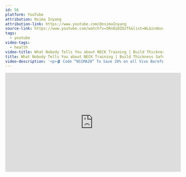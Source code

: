 ```yaml
---
id: 56
platform: YouTube
attribution: Nsima Inyang
attribution-link: https://www.youtube.com/@nsimaInyang
source-link: https://www.youtube.com/watch?v=5Rn8iDZOzTk&list=WL&index=218&t=1021s
tags:
  - youtube
video-tags:
  - health
video-title: What Nobody Tells You about NECK Training | Build Thickness Safely!
title: What Nobody Tells You about NECK Training | Build Thickness Safely!
video-description: '<p>🩰 Code “NSIMA20” To Save 20% on all Vivo Barefoot Shoes at <a href="https://www.vivobarefoot.com/us/">https://www.vivobarefoot.com/us/</a></p><p>Build Bigger Neck Muscles. A Thick Neck, strong and resilient enough to handle anything coming at it. No one has told you all of the Neck Exercises and concepts that I&#39;ll be giving you in this video. </p><p>Want to learn how to build a thicker neck while also ensuring it&#39;s strong enough to handle the rigors of sports and daily life?  In this video, I&#39;ll reveal the 10 Pillars of Neck training to help you build a strong neck while simultaneously preventing neck injury.</p><p>Say goodbye to exercises that do more harm than good – I&#39;ll steer you clear of those Exercises that Kill Your Neck and we’ll aim towards safer, more effective routines.</p><p>🫱🏾‍🫲🏻 Join The Stronger Human Community and get FREE access to the Rope Flow Foundations Course &amp; Myofascial Release Course - <a href="https://www.skool.com/thestrongerhuma">https://www.skool.com/thestrongerhuma</a>...</p><p>➢ Everything I use to Become a Stronger Human -  <a href="https://thestrongerhuman.store">https://thestrongerhuman.store</a></p><p>➢ Join the Stronger Human Discord:</p><p>  / discord  </p><p>➢To Save on the IRON Neck Harness, The Iron Neck or anything from Iron Neck, use this Link : <a href="https://shor.by/SaveMyNeck">https://shor.by/SaveMyNeck</a></p><p>➢If you&#39;d like to access &quot;UNTAPPED&quot; or &quot;UNTAPPED NECK&quot;  you can download the ATG Online Coaching app on the Apple and Android App Store. </p><p>Sign up with this Link: <a href="https://shor.by/JoinUNTAPPED">https://shor.by/JoinUNTAPPED</a></p><p>➢When signing up for the APP Use ATG50 to get your first month of training for $24.75!</p><p>If you&#39;re involved in combat sports, grappling, or contact athletics, neck training is paramount. Your sport places unique demands on your neck, making it essential to fortify it against the strains it faces.</p><p>The best part? You can perform many of these neck exercises right in the comfort of your home, taking as little as 3 minutes of your time. Additionally, I&#39;ll introduce equipment options to diversify your workouts and expedite neck size gains.</p><p>Get ready to build your neck fast and efficiently while prioritizing safety and injury prevention. Time to strengthen those neck muscles and keep them in peak condition!</p><p>The Post from r/BJJ  / zbnhatoana  </p><p>Videos Featured: Joe And Jocko On the Neck &amp; Back:    • Joe Rogan and Jocko Willink Talk Neck and ...  </p><p>Andrew Huberman and Tim Ferris:    • How to Build a Strong Neck — Dr. Andrew Hu...  </p><p>Andy Galpin and Andrew Huberman:    • Dr. Andy Galpin: Optimal Protocols to Buil...  </p><p>Joe Rogan On the Iron Neck:    • Joe Rogan talks Iron Neck  </p><p>People Mentioned/Featured in this video:Ian DanneyBill MaedaJoe RoganTim FerrissAndy GalpinAndrew HubermanMike TysonJocko Willink</p><p>BJJ Athletes/GrapplersGordon RyanNicky RodNicholas MeregaliMica Galvao JayRodFelipe PenaPatrick Gaudio</p><p>#bjj #necktraining #neckpain #combatsports 00:00 Get Ready for a Neck Pump03:00 Pillar 1 (Isometric Strength)06:06 Pillar 2 (Flexion/Extension)07:18 Pillar 3 (Lateral Flexion)08:13 Pillar 4 (Rotation)10:22 Pillar 5 (Compression/Decompression)13:25 Pillar 6 Surrounding Muscles13:54 Pillar 7 Regression Mastery15:07 Pillar 8 Weight Vs. Stimulus15:42 Pillar 9 Volume &amp; Frequency16:10 Pillar 10 Do Not GO to FAILURE16:46 Full NECK Programming17:43 BONUS: Jaw, Teeth, Neck Training</p>'
---
```

<iframe width="560" height="315" src="https://www.youtube-nocookie.com/embed/5Rn8iDZOzTk?si=Mui_Dr94J28x4Sq3" title="YouTube video player" frameborder="0" allow="accelerometer; autoplay; clipboard-write; encrypted-media; gyroscope; picture-in-picture; web-share" referrerpolicy="strict-origin-when-cross-origin" allowfullscreen></iframe>